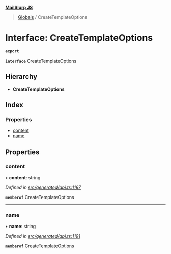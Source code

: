 **[MailSlurp JS](../README.md)**

> [Globals](../README.md) / CreateTemplateOptions

# Interface: CreateTemplateOptions

**`export`** 

**`interface`** CreateTemplateOptions

## Hierarchy

* **CreateTemplateOptions**

## Index

### Properties

* [content](createtemplateoptions.md#content)
* [name](createtemplateoptions.md#name)

## Properties

### content

•  **content**: string

*Defined in [src/generated/api.ts:1197](https://github.com/mailslurp/mailslurp-client/blob/c5e5f20/src/generated/api.ts#L1197)*

**`memberof`** CreateTemplateOptions

___

### name

•  **name**: string

*Defined in [src/generated/api.ts:1191](https://github.com/mailslurp/mailslurp-client/blob/c5e5f20/src/generated/api.ts#L1191)*

**`memberof`** CreateTemplateOptions
